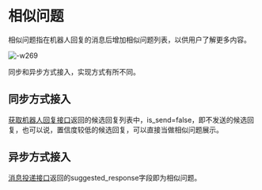 # 相似问题

相似问题指在机器人回复的消息后增加相似问题列表，以供用户了解更多内容。

![-w269](http://pcufcif6r.bkt.clouddn.com/15333994037118.jpg)

同步和异步方式接入，实现方式有所不同。

## 同步方式接入
[获取机器人回复接口](http://openapi.wul.ai/1.3.0/docs#operation/GetBotResponse)返回的候选回复列表中，is_send=false，即不发送的候选回复，也可以说，置信度较低的候选回复，可以直接当做相似问题展示。

## 异步方式接入
[消息投递接口](http://openapi.wul.ai/1.3.0/docs#operation/CallbackMessage)返回的suggested_response字段即为相似问题。